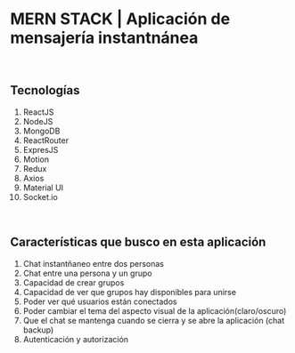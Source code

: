 <h1>MERN STACK | Aplicación de mensajería instantnánea</h1>
<br>
<h2>Tecnologías</h2>
<ol>
  <li>ReactJS</li>
  <li>NodeJS</li>
  <li>MongoDB</li>
  <li>ReactRouter</li>
  <li>ExpresJS</li>
  <li>Motion</li>
  <li>Redux</li>
  <li>Axios</li>
  <li>Material UI</li>
  <li>Socket.io</li>
</ol>
<br>
<h2>Características que busco en esta aplicación</h2>
<ol>
  <li>Chat instantñaneo entre dos personas</li>
  <li>Chat entre una persona y un grupo</li>
  <li>Capacidad de crear grupos</li>
  <li>Capacidad de ver que grupos hay disponibles para unirse</li>
  <li>Poder ver qué usuarios están conectados</li>
  <li>Poder cambiar el tema del aspecto visual de la aplicación(claro/oscuro)</li>
  <li>Que el chat se mantenga cuando se cierra y se abre la aplicación (chat backup)</li>
  <li>Autenticación y autorización</li>
</ol>
